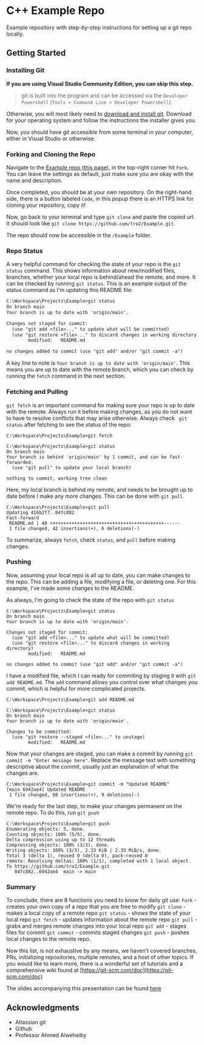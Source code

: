 # C++ Example Repo

Example repository with step-by-step instructions for setting up a git repo locally.

## Getting Started

### Installing Git

**If you are using Visual Studio Community Edition, you can skip this step.**
> git is built into the program and can be accessed via the `Developer Powershell` (`Tools > Command Line > Developer Powershell`).

Otherwise, you will most likely need to [download and install git](https://git-scm.com/downloads). Download for your operating system and follow the instructions the installer gives you.

Now, you should have git accessible from some terminal in your computer, either in Visual Studio or otherwise.

### Forking and Cloning the Repo

Navigate to the [Example repo (this page)](https://github.com/tro2/Example), in the top-right corner hit `Fork`. You can leave the settings as default, just make sure you are okay with the name and description.

Once completed, you should be at your own repository. On the right-hand side, there is a button labeled `Code`, in this popup there is an HTTPS link for cloning your repository, copy it!

Now, go back to your terminal and type `git clone` and paste the copied url. It should look like `git clone https://github.com/tro2/Example.git`.

The repo should now be accessible in the `/Example` folder.

### Repo Status

A very helpful command for checking the state of your repo is the `git status` command. This shows information about new/modified files, branches, whether your local repo is behind/ahead the remote, and more.
It can be checked by running `git status`. This is an example output of the status command as I'm updating this README file:
```diff
C:\Workspace\Projects\Example>git status
On branch main
Your branch is up to date with 'origin/main'.

Changes not staged for commit:
  (use "git add <file>..." to update what will be committed)
  (use "git restore <file>..." to discard changes in working directory)
        modified:   README.md

no changes added to commit (use "git add" and/or "git commit -a")
```
A key line to note is `Your branch is up to date with 'origin/main'`. This means you are up to date with the remote branch, which you can check by running the `fetch` command in the next section.

### Fetching and Pulling

`git fetch` is an important command for making sure your repo is up to date with the remote. Always run it before making changes, as you do not want to have to resolve conflicts that may arise otherwise. Always check ` git status` after fetching to see the status of the repo:
```git
C:\Workspace\Projects\Example>git fetch

C:\Workspace\Projects\Example>git status
On branch main
Your branch is behind 'origin/main' by 1 commit, and can be fast-forwarded.
  (use "git pull" to update your local branch)

nothing to commit, working tree clean
```
Here, my local branch is behind my remote, and needs to be brought up to date before I make any more changes. This can be done with `git pull`.
```git
C:\Workspace\Projects\Example>git pull
Updating 416b2f7..04fc882
Fast-forward
 README.md | 48 ++++++++++++++++++++++++++++++++++++++++++------
 1 file changed, 42 insertions(+), 6 deletions(-)
```

To summarize, always `fetch`, check `status`, and `pull` before making changes.

### Pushing

Now, assuming your local repo is all up to date, you can make changes to the repo. This can be adding a file, modifying a file, or deleting one. For this example, I've made some changes to the README.

As always, I'm going to check the state of the repo with `git status`
```git
C:\Workspace\Projects\Example>git status
On branch main
Your branch is up to date with 'origin/main'.

Changes not staged for commit:
  (use "git add <file>..." to update what will be committed)
  (use "git restore <file>..." to discard changes in working directory)
        modified:   README.md

no changes added to commit (use "git add" and/or "git commit -a")
```

I have a modified file, which I can ready for commiting by staging it with `git add README.md`. The `add` command allows you control over what changes you commit, which is helpful for more complicated projects.
```git
C:\Workspace\Projects\Example>git add README.md

C:\Workspace\Projects\Example>git status
On branch main
Your branch is up to date with 'origin/main'.

Changes to be committed:
  (use "git restore --staged <file>..." to unstage)
        modified:   README.md
```

Now that your changes are staged, you can make a commit by running `git commit -m "Enter message here"`. Replace the message text with something descriptive about the commit, usually just an explanation of what the changes are.
```git
C:\Workspace\Projects\Example>git commit -m "Updated README"
[main 6942ae4] Updated README
 1 file changed, 68 insertions(+), 9 deletions(-)
 ```

We're ready for the last step, to make your changes permanent on the remote repo. To do this, run `git push`
```git
C:\Workspace\Projects\Example>git push
Enumerating objects: 5, done.
Counting objects: 100% (5/5), done.
Delta compression using up to 12 threads
Compressing objects: 100% (3/3), done.
Writing objects: 100% (3/3), 2.33 KiB | 2.33 MiB/s, done.
Total 3 (delta 1), reused 0 (delta 0), pack-reused 0
remote: Resolving deltas: 100% (1/1), completed with 1 local object.
To https://github.com/tro2/Example.git
   04fc882..6942ae4  main -> main
```

### Summary

To conclude, there are 8 functions you need to know for daily git use:
`Fork` - creates your own copy of a repo that you are free to modify
`git clone` - makes a local copy of a remote repo
`git status` - shows the state of your local repo
`git fetch` - updates information about the remote repo
`git pull` - grabs and merges remote changes into your local repo
`git add` - stages files for commit
`git commit` - commits staged changes
`git push` - pushes local changes to the remote repo.

Now this list, is not exhaustive by any means, we haven't covered branches, PRs, initializing repositories, multiple remotes, and a host of other topics. If you would like to learn more, there is a wonderful set of tutorials and a comprehensive wiki found at [https://git-scm.com/doc](https://git-scm.com/doc)

The slides accompanying this presentation can be found [here](https://docs.google.com/presentation/d/1m79pmaxq_Kb8-SeMMtA7E4FZiHdPz4OXNoXgtvHSPG0/edit?usp=sharing)

## Acknowledgments

  - Atlassian git
  - Github
  - Professor Ahmed Alweheiby
